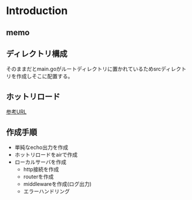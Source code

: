 # Introduction

## memo

## ディレクトリ構成

そのままだとmain.goがルートディレクトリに置かれているためsrcディレクトリを作成しそこに配置する。

## ホットリロード

[参考URL](https://awesome-linus.com/2020/09/13/go-air-hot-reload/)

## 作成手順

- 単純なecho出力を作成
- ホットリロードをairで作成
- ローカルサーバを作成
  - http接続を作成
  - routerを作成
  - middlewareを作成(ログ出力)
  - エラーハンドリング

